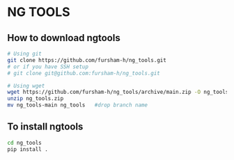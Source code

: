 # NG TOOLS

## How to download ngtools

```bash
# Using git
git clone https://github.com/fursham-h/ng_tools.git
# or if you have SSH setup
# git clone git@github.com:fursham-h/ng_tools.git

# Using wget
wget https://github.com/fursham-h/ng_tools/archive/main.zip -O ng_tools.zip
unzip ng_tools.zip
mv ng_tools-main ng_tools   #drop branch name
```

## To install ngtools
```bash
cd ng_tools
pip install .
```

